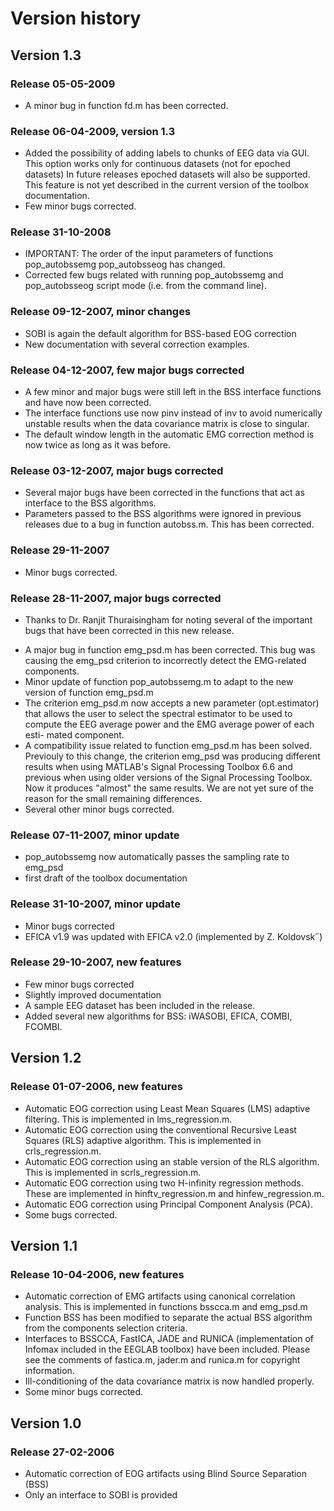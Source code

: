 Version history
===

## Version 1.3

### Release 05-05-2009
  - A minor bug in function fd.m has been corrected.


### Release 06-04-2009, version 1.3
  - Added the possibility of adding labels to chunks of EEG data via GUI.
    This option works only for continuous datasets (not for epoched datasets)
    In future releases epoched datasets will also be supported. This feature
    is not yet described in the current version of the toolbox documentation.
  - Few minor bugs corrected.

### Release 31-10-2008
  - IMPORTANT: The order of the input parameters of functions pop_autobssemg
    pop_autobsseog has changed.
  - Corrected few bugs related with running pop_autobssemg and pop_autobsseog
    script mode (i.e. from the command line).

### Release 09-12-2007, minor changes
  - SOBI is again the default algorithm for BSS-based EOG correction
  - New documentation with several correction examples.

### Release 04-12-2007, few major bugs corrected
  - A few minor and major bugs were still left in the BSS interface
    functions and have now been corrected.
  - The interface functions use now pinv instead of inv to avoid
    numerically unstable results when the data covariance matrix is close
    to singular.
  - The default window length in the automatic EMG correction method is
    now twice as long as it was before.

### Release 03-12-2007, major bugs corrected
  - Several major bugs have been corrected in the functions that act as
    interface to the BSS algorithms.
  - Parameters passed to the BSS algorithms were ignored in previous
    releases due to a bug in function autobss.m. This has been corrected.

### Release 29-11-2007
  - Minor bugs corrected.

### Release 28-11-2007, major bugs corrected
  * Thanks to Dr. Ranjit Thuraisingham for noting several of the important
    bugs that have been corrected in this new release.
  - A major bug in function emg_psd.m has been corrected. This bug was
    causing the emg_psd criterion to incorrectly detect the EMG-related
    components.
  - Minor update of function pop_autobssemg.m to adapt to the new version
    of function emg_psd.m
  - The criterion emg_psd.m now accepts a new parameter (opt.estimator)
    that allows the user to select the spectral estimator to be used to
    compute the EEG average power and the EMG average power of each esti-
    mated component.
  - A compatibility issue related to function emg_psd.m has been solved.
    Previouly to this change, the criterion emg_psd was producing
    different results when using MATLAB's Signal Processing Toolbox 6.6
    and previous when using older versions of the Signal Processing Toolbox.
    Now it produces "almost" the same results. We are not yet sure of the
    reason for the small remaining differences.
  - Several other minor bugs corrected.

### Release 07-11-2007, minor update
  - pop_autobssemg now automatically passes the sampling rate to emg_psd
  - first draft of the toolbox documentation

### Release 31-10-2007, minor update
  - Minor bugs corrected
  - EFICA v1.9 was updated with EFICA v2.0 (implemented by Z. Koldovsk˝)

### Release 29-10-2007, new features
  - Few minor bugs corrected
  - Slightly improved documentation
  - A sample EEG dataset has been included in the release.
  - Added several new algorithms for BSS: iWASOBI, EFICA, COMBI, FCOMBI.

## Version 1.2

### Release 01-07-2006, new features
  - Automatic EOG correction using Least Mean Squares (LMS) adaptive filtering.
    This is implemented in lms_regression.m.
  - Automatic EOG correction using the conventional Recursive Least
    Squares (RLS) adaptive algorithm. This is implemented in crls_regression.m.
  - Automatic EOG correction using an stable version of the RLS algorithm.
    This is implemented in scrls_regression.m.
  - Automatic EOG correction using two H-infinity regression methods. These
    are implemented in hinftv_regression.m and hinfew_regression.m.
  - Automatic EOG correction using Principal Component Analysis (PCA).
  - Some bugs corrected.


## Version 1.1

###  Release 10-04-2006, new features
  - Automatic correction of EMG artifacts using canonical correlation analysis.
    This is implemented in functions bsscca.m and emg_psd.m
  - Function BSS has been modified to separate the actual BSS algorithm
    from the components selection criteria.
  - Interfaces to BSSCCA, FastICA, JADE and RUNICA (implementation of Infomax
    included in the EEGLAB toolbox)  have been included. Please see the
    comments of fastica.m, jader.m and runica.m for copyright information.
  - Ill-conditioning of the data covariance matrix is now handled properly.
  - Some minor bugs corrected.

## Version 1.0

### Release 27-02-2006
  - Automatic correction of EOG artifacts using Blind Source Separation (BSS)
  - Only an interface to SOBI is provided

